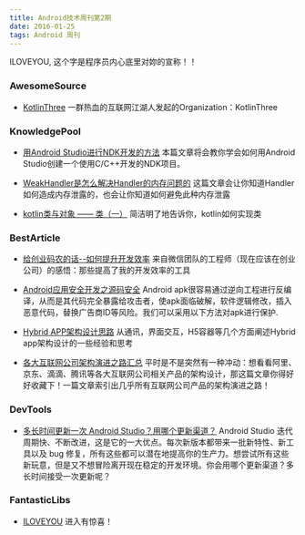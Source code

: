 ```yaml
---
title: Android技术周刊第2期
date: 2016-01-25
tags: Android 周刊
---
```

ILOVEYOU, 这个字是程序员内心底里对妳的宣称！！

### AwesomeSource
* [KotlinThree](https://github.com/KotlinThree) 一群热血的互联网江湖人发起的Organization：KotlinThree

### KnowledgePool

* [用Android Studio进行NDK开发的方法](http://renkangke.github.io/2016/01/22/%E7%94%A8Android-Studio%E8%BF%9B%E8%A1%8CNDK%E5%BC%80%E5%8F%91%E7%9A%84%E6%96%B9%E6%B3%95/) 本篇文章将会教你学会如何用Android Studio创建一个使用C/C++开发的NDK项目。

* [WeakHandler是怎么解决Handler的内存问题的](http://ohmerhe.com/2016/01/18/how-to-work-weakhandler/) 这篇文章会让你知道Handler如何造成内存泄露的，也会让你知道如何避免此种内存泄露

* [kotlin类与对象 —— 类（一）](http://ohmerhe.com/2016/01/02/object-class-class/) 简洁明了地告诉你，kotlin如何实现类

### BestArticle
* [给创业码农的话--如何提升开发效率](https://mp.weixin.qq.com/s?__biz=MzAwNDY1ODY2OQ==&mid=400785752&idx=1&sn=e1c166e7fad0892811c9ca9bca6d1540&scene=1&srcid=0123GUJQPmVpHwko66R2kWZj&key=710a5d99946419d943c5e124b4a4ba7bc9ccafbca26d0a06e6502bd27b7c6b3e893225c4e4a14beeecb5bcb2e6ba32a2&ascene=0&uin=MjI1NTE5NDA2Mw%3D%3D) 来自微信团队的工程师（现在应该在创业公司）的感悟：那些提高了我的开发效率的工具

* [Android应用安全开发之源码安全](http://drops.wooyun.org/mobile/12172?hmsr=toutiao.io&utm_medium=toutiao.io&utm_source=toutiao.io) Android apk很容易通过逆向工程进行反编译，从而是其代码完全暴露给攻击者，使apk面临破解，软件逻辑修改，插入恶意代码，替换广告商ID等风险。我们可以采用以下方法对apk进行保护.

* [Hybrid APP架构设计思路](http://segmentfault.com/a/1190000004263182?f=tt) 从通讯，界面交互，H5容器等几个方面阐述Hybrid app架构设计的一些经验和思考

* [各大互联网公司架构演进之路汇总](http://www.hollischuang.com/archives/1036?hmsr=toutiao.io&utm_medium=toutiao.io&utm_source=toutiao.io)  平时是不是突然有一种冲动：想看看阿里、京东、滴滴、腾讯等各大互联网公司相关产品的架构设计，那这篇文章你得好好收藏下！一篇文章索引出几乎所有互联网公司产品的架构演进之路！
 
### DevTools
* [多长时间更新一次 Android Studio？用哪个更新渠道？](https://mp.weixin.qq.com/s?__biz=MzAwODY4OTk2Mg==&mid=402456714&idx=1&sn=e94ecb65432bb705778a6e0ff357bd9a&scene=1&srcid=0201R8UMY3yGl97DUCrLolAD&key=710a5d99946419d9c553c92b86c2b234fc0d50c94292fafd386b972d43253663619e0504f767b1245f9f701d01489d77&ascene=0&uin=MjI1NTE5NDA2Mw%3D%3D)  Android Studio 迭代周期快、不断改进，这是它的一大优点。每次新版本都带来一批新特性、新工具以及 bug 修复，所有这些都可以潜在地提高你的生产力。想尝试所有这些新玩意，但是又不想冒险离开现在稳定的开发环境。你会用哪个更新渠道？多长时间接受一次更新呢？


### FantasticLibs

* [ILOVEYOU](https://github.com/androidmalin/ILOVEYOU) 进入有惊喜！


